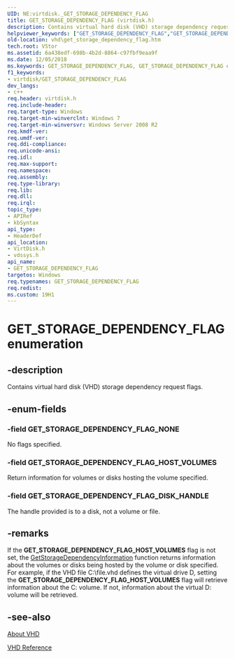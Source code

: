 ```yaml
---
UID: NE:virtdisk._GET_STORAGE_DEPENDENCY_FLAG
title: GET_STORAGE_DEPENDENCY_FLAG (virtdisk.h)
description: Contains virtual hard disk (VHD) storage dependency request flags.
helpviewer_keywords: ["GET_STORAGE_DEPENDENCY_FLAG","GET_STORAGE_DEPENDENCY_FLAG enumeration [VHD]","GET_STORAGE_DEPENDENCY_FLAG_DISK_HANDLE","GET_STORAGE_DEPENDENCY_FLAG_HOST_VOLUMES","GET_STORAGE_DEPENDENCY_FLAG_NONE","vdssys/GET_STORAGE_DEPENDENCY_FLAG","vdssys/GET_STORAGE_DEPENDENCY_FLAG_DISK_HANDLE","vdssys/GET_STORAGE_DEPENDENCY_FLAG_HOST_VOLUMES","vdssys/GET_STORAGE_DEPENDENCY_FLAG_NONE","vhd.get_storage_dependency_flag","virtdisk/GET_STORAGE_DEPENDENCY_FLAG","virtdisk/GET_STORAGE_DEPENDENCY_FLAG_DISK_HANDLE","virtdisk/GET_STORAGE_DEPENDENCY_FLAG_HOST_VOLUMES","virtdisk/GET_STORAGE_DEPENDENCY_FLAG_NONE"]
old-location: vhd\get_storage_dependency_flag.htm
tech.root: VStor
ms.assetid: 6a438edf-698b-4b2d-8864-c97fbf9eaa9f
ms.date: 12/05/2018
ms.keywords: GET_STORAGE_DEPENDENCY_FLAG, GET_STORAGE_DEPENDENCY_FLAG enumeration [VHD], GET_STORAGE_DEPENDENCY_FLAG_DISK_HANDLE, GET_STORAGE_DEPENDENCY_FLAG_HOST_VOLUMES, GET_STORAGE_DEPENDENCY_FLAG_NONE, vdssys/GET_STORAGE_DEPENDENCY_FLAG, vdssys/GET_STORAGE_DEPENDENCY_FLAG_DISK_HANDLE, vdssys/GET_STORAGE_DEPENDENCY_FLAG_HOST_VOLUMES, vdssys/GET_STORAGE_DEPENDENCY_FLAG_NONE, vhd.get_storage_dependency_flag, virtdisk/GET_STORAGE_DEPENDENCY_FLAG, virtdisk/GET_STORAGE_DEPENDENCY_FLAG_DISK_HANDLE, virtdisk/GET_STORAGE_DEPENDENCY_FLAG_HOST_VOLUMES, virtdisk/GET_STORAGE_DEPENDENCY_FLAG_NONE
f1_keywords:
- virtdisk/GET_STORAGE_DEPENDENCY_FLAG
dev_langs:
- c++
req.header: virtdisk.h
req.include-header: 
req.target-type: Windows
req.target-min-winverclnt: Windows 7
req.target-min-winversvr: Windows Server 2008 R2
req.kmdf-ver: 
req.umdf-ver: 
req.ddi-compliance: 
req.unicode-ansi: 
req.idl: 
req.max-support: 
req.namespace: 
req.assembly: 
req.type-library: 
req.lib: 
req.dll: 
req.irql: 
topic_type:
- APIRef
- kbSyntax
api_type:
- HeaderDef
api_location:
- VirtDisk.h
- vdssys.h
api_name:
- GET_STORAGE_DEPENDENCY_FLAG
targetos: Windows
req.typenames: GET_STORAGE_DEPENDENCY_FLAG
req.redist: 
ms.custom: 19H1
---
```


# GET_STORAGE_DEPENDENCY_FLAG enumeration


## -description


Contains virtual hard disk (VHD) storage dependency request flags.


## -enum-fields




### -field GET_STORAGE_DEPENDENCY_FLAG_NONE

No flags specified.


### -field GET_STORAGE_DEPENDENCY_FLAG_HOST_VOLUMES

Return information for volumes or disks hosting the volume specified. 


### -field GET_STORAGE_DEPENDENCY_FLAG_DISK_HANDLE

The handle provided is to a disk, not a volume or file.


## -remarks



If the <b>GET_STORAGE_DEPENDENCY_FLAG_HOST_VOLUMES</b> flag is not set, the <a href="/windows/win32/api/virtdisk/nf-virtdisk-getstoragedependencyinformation">GetStorageDependencyInformation</a> function returns information about the volumes or disks being hosted by  the volume or disk specified. For example, if the VHD file C:\file.vhd defines the virtual drive D, setting the <b>GET_STORAGE_DEPENDENCY_FLAG_HOST_VOLUMES</b> flag will retrieve information about the C: volume. If not, information about the virtual D: volume will be retrieved.




## -see-also




<a href="https://docs.microsoft.com/previous-versions/windows/desktop/legacy/dd323654(v=vs.85)">About VHD</a>



<a href="https://docs.microsoft.com/previous-versions/windows/desktop/legacy/dd323700(v=vs.85)">VHD Reference</a>
 

 

